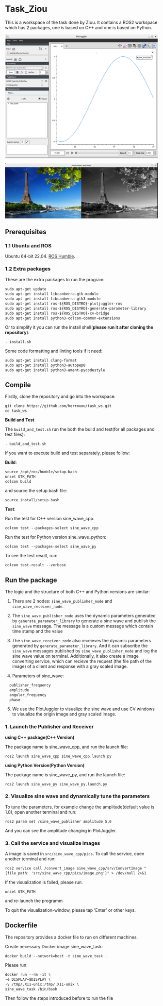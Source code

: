 # Task_Ziou

This is a workspace of the task done by Ziou. It contains a ROS2 workspace which has 2 packages, one is based on C++ and one is based on Python.

![Sine Wave](docs/2.png)

![Image Convert](docs/1.png)

## Prerequisites

### 1.1 Ubuntu and ROS

Ubuntu 64-bit 22.04. [ROS Humble](https://docs.ros.org/en/humble/Installation.html).

### 1.2 Extra packages

These are the extra packages to run the program:

```
sudo apt-get update
sudo apt-get install libcanberra-gtk-module
sudo apt-get install libcanberra-gtk3-module
sudo apt-get install ros-${ROS_DISTRO}-plotjuggler-ros
sudo apt-get install ros-${ROS_DISTRO}-generate-parameter-library
sudo apt-get install ros-${ROS_DISTRO}-cv-bridge
sudo apt-get install python3-colcon-common-extensions
```

Or to simplify it you can run the install shell(**please run it after cloning the repository**):

```
. install.sh
```

Some code formatting and linting tools if it need:

```
sudo apt-get install clang-format
sudo apt-get install python3-autopep8
sudo apt-get install python3-ament-pycodestyle
```

## Compile

Firstly, clone the repository and go into the workspace:

```
git clone https://github.com/herrouou/task_ws.git
cd task_ws
```

**Build and Test**

The `build_and_test.sh` run the both the build and test(for all packages and test files):

```
. build_and_test.sh
```

If you want to execute build and test separately, please follow:

**Build**:

```
source /opt/ros/humble/setup.bash
unset GTK_PATH
colcon build
```

and source the setup.bash file:

```
source install/setup.bash
```

**Test**:

Run the test for C++ version sine_wave_cpp:
```
colcon test --packages-select sine_wave_cpp
```
Run the test for Python version sine_wave_python:
```
colcon test --packages-select sine_wave_py
```

To see the test result, run:
```
colcon test-result --verbose
```

## Run the package

The logic and the structure of both C++ and Python versions are similar:

1. There are 2 nodes: `sine_wave_publisher_node` and `sine_wave_receiver_node`.

2. The `sine_wave_publisher_node` uses the dynamic parameters generated by `generate_parameter_library` to generate a sine wave and publish the `sine_wave` message. The message is a custom message which contain time stamp and the value

3. The `sine_wave_receiver_node` also receieves the dynamic parameters generated by `generate_parameter_library`. And it can subscribe the `sine_wave` messages published by `sine_wave_publisher_node` and log the sine wave value on terminal. Additionally, it also create a image converting service, which can recieve the request (the file path of the image) of a client and response with a gray scaled image.

4. Parameters of sine_wave:

```
  publisher_frequency
  amplitude
  angular_frequency
  phase
```

5. We use the PlotJuggler to visualize the sine wave and use CV windows to visualize the origin image and gray scaled image.

### 1. Launch the Publisher and Receiver

**using C++ package(C++ Version)**

The package name is sine_wave_cpp, and run the launch file:

```
ros2 launch sine_wave_cpp sine_wave_cpp.launch.py
```

**using Python Version(Python Version)**

The package name is sine_wave_py, and run the launch file:

```
ros2 launch sine_wave_py sine_wave_py.launch.py
```

### 2. Visualize sine wave and dynamically tune the parameters

To tune the parameters, for example change the amplitude(default value is 1.0), open another terminal and run:

```
ros2 param set /sine_wave_publisher amplitude 5.0
```

And you can see the amplitude changing in PlotJuggler.

### 3. Call the service and visualize images

A image is saved in `src/sine_wave_cpp/pics`. To call the service, open another terminal and run:

```
ros2 service call /convert_image sine_wave_cpp/srv/ConvertImage "{file_path: 'src/sine_wave_cpp/pics/image.png'}" > /dev/null 2>&1
```

If the visualization is failed, please run:

```
unset GTK_PATH
```

and re-launch the programm

To quit the visualization-window, please tap 'Enter' or other keys.

## Dockerfile

The repository provides a docker file to run on different machines.

Create necessary Docker image sine_wave_task:

```
docker build --network=host -t sine_wave_task .
```

Please run:

```
docker run --rm -it \
-e DISPLAY=$DISPLAY \
-v /tmp/.X11-unix:/tmp/.X11-unix \
sine_wave_task /bin/bash
```

Then follow the steps introduced before to run the file
